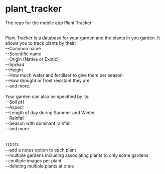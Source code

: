 # plant_tracker
The repo for the mobile app Plant Tracker

<br />
Plant Tracker is a database for your garden and the plants in you garden. It allows you to track plants by their: <br />
--Common name<br />
--Scientific name<br />
--Origin (Native or Exotic)<br />
--Spread<br />
--Height<br />
--How much water and fertiliser to give them per season<br />
--How drought or frost resistant they are<br />
--and more.<br />
<br />
Your garden can also be specified by its:<br />
--Soil pH<br />
--Aspect<br />
--Length of day during Summer and Winter<br />
--Rainfall<br />
--Season with dominant rainfall<br />
--and more.<br />
<br />
<br />
TODO:<br />
--add a notes option to each plant<br />
--multiple gardens including associating plants to only some gardens<br />
--multiple images per plant<br />
--deleting multiple plants at once<br />
<br />
